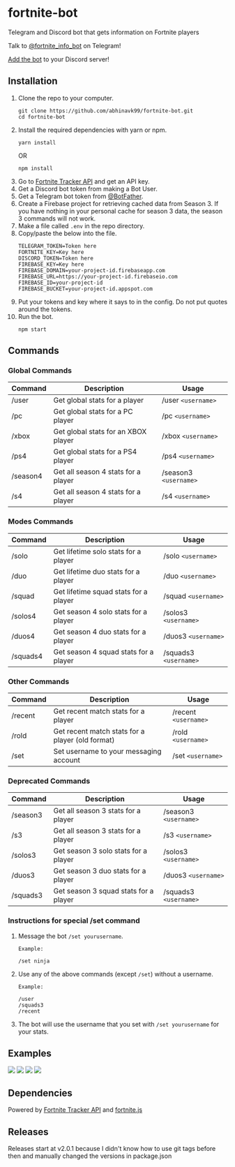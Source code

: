 # fortnite-bot
Telegram and Discord bot that gets information on Fortnite players

Talk to [@fortnite_info_bot](https://t.me/fortnite_info_bot) on Telegram!

[Add the bot](https://discordapp.com/oauth2/authorize?client_id=435307828891090944&scope=bot) to your Discord server!

## Installation
1. Clone the repo to your computer.
    ```console
    git clone https://github.com/abhinavk99/fortnite-bot.git
    cd fortnite-bot
    ```
2. Install the required dependencies with yarn or npm.
    ```console
    yarn install
    ```
    OR
    ```console
    npm install
    ```
3. Go to [Fortnite Tracker API](https://fortnitetracker.com/site-api) and get an API key.
4. Get a Discord bot token from making a Bot User.
5. Get a Telegram bot token from [@BotFather](https://t.me/BotFather).
6. Create a Firebase project for retrieving cached data from Season 3. If you have nothing
in your personal cache for season 3 data, the season 3 commands will not work.
7. Make a file called `.env` in the repo directory.
8. Copy/paste the below into the file.
    ```
    TELEGRAM_TOKEN=Token here
    FORTNITE_KEY=Key here
    DISCORD_TOKEN=Token here
    FIREBASE_KEY=Key here
    FIREBASE_DOMAIN=your-project-id.firebaseapp.com
    FIREBASE_URL=https://your-project-id.firebaseio.com
    FIREBASE_ID=your-project-id
    FIREBASE_BUCKET=your-project-id.appspot.com
    ```
9. Put your tokens and key where it says to in the config. Do not put quotes around the tokens.
10. Run the bot.
    ```console
    npm start
    ```

## Commands

### Global Commands
| Command | Description | Usage |
| --- | --- | --- |
| /user | Get global stats for a player | /user `<username>` |
| /pc | Get global stats for a PC player | /pc `<username>` |
| /xbox | Get global stats for an XBOX player | /xbox `<username>` |
| /ps4 | Get global stats for a PS4 player | /ps4 `<username>` |
| /season4 | Get all season 4 stats for a player | /season3 `<username>` |
| /s4 | Get all season 4 stats for a player | /s4 `<username>` |

### Modes Commands
| Command | Description | Usage |
| --- | --- | --- |
| /solo | Get lifetime solo stats for a player | /solo `<username>` |
| /duo | Get lifetime duo stats for a player | /duo `<username>` |
| /squad | Get lifetime squad stats for a player | /squad `<username>` |
| /solos4 | Get season 4 solo stats for a player | /solos3 `<username>` |
| /duos4 | Get season 4 duo stats for a player | /duos3 `<username>` |
| /squads4 | Get season 4 squad stats for a player | /squads3 `<username>` |

### Other Commands
| Command | Description | Usage |
| --- | --- | --- |
| /recent | Get recent match stats for a player | /recent `<username>` |
| /rold | Get recent match stats for a player (old format) | /rold `<username>` |
| /set | Set username to your messaging account | /set `<username>` |

### Deprecated Commands
| Command | Description | Usage |
| --- | --- | --- |
| /season3 | Get all season 3 stats for a player | /season3 `<username>` |
| /s3 | Get all season 3 stats for a player | /s3 `<username>` |
| /solos3 | Get season 3 solo stats for a player | /solos3 `<username>` |
| /duos3 | Get season 3 duo stats for a player | /duos3 `<username>` |
| /squads3 | Get season 3 squad stats for a player | /squads3 `<username>` |

### Instructions for special /set command
1. Message the bot `/set yourusername`.
    ```
    Example:

    /set ninja
    ```
2. Use any of the above commands (except `/set`) without a username.
    ```
    Example:

    /user
    /squads3
    /recent
    ```
3. The bot will use the username that you set with `/set yourusername` for your stats.

## Examples
![](examples/user.png)
![](examples/solo.png)
![](examples/duo.png)
![](examples/squad.png)

## Dependencies
Powered by [Fortnite Tracker API](https://fortnitetracker.com/site-api) and [fortnite.js](https://github.com/ickerio/fortnite.js)

## Releases
Releases start at v2.0.1 because I didn't know how to use git tags before then and manually changed the versions in package.json